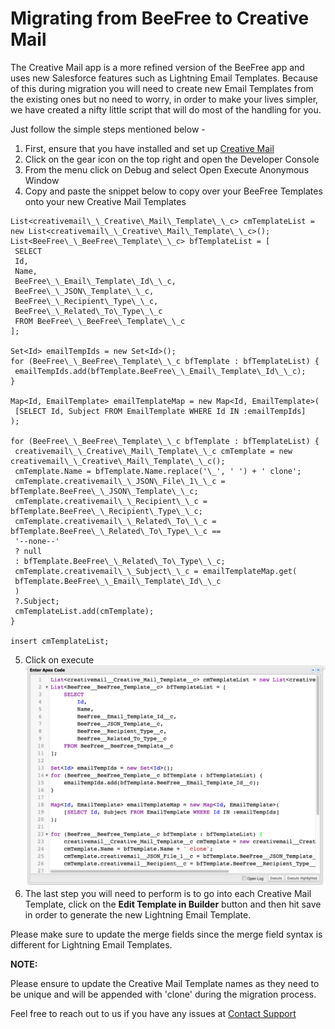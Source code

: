 # Migrating from BeeFree to Creative Mail

The Creative Mail app is a more refined version of the BeeFree app and uses new Salesforce features such as Lightning Email Templates. Because of this during migration you will need to create new Email Templates from the existing ones but no need to worry, in order to make your lives simpler, we have created a nifty little script that will do most of the handling for you.

Just follow the simple steps mentioned below -

1. First, ensure that you have installed and set up [Creative Mail](https://creativemail.gitbook.io/knowledge/getting-started/creative_mail_user_guide)
2. Click on the gear icon on the top right and open the Developer Console
3. From the menu click on Debug and select Open Execute Anonymous Window
4. Copy and paste the snippet below to copy over your BeeFree Templates onto your new Creative Mail Templates

```
List<creativemail\_\_Creative\_Mail\_Template\_\_c> cmTemplateList = new List<creativemail\_\_Creative\_Mail\_Template\_\_c>();
List<BeeFree\_\_BeeFree\_Template\_\_c> bfTemplateList = [
 SELECT
 Id,
 Name,
 BeeFree\_\_Email\_Template\_Id\_\_c,
 BeeFree\_\_JSON\_Template\_\_c,
 BeeFree\_\_Recipient\_Type\_\_c,
 BeeFree\_\_Related\_To\_Type\_\_c
 FROM BeeFree\_\_BeeFree\_Template\_\_c
];

Set<Id> emailTempIds = new Set<Id>();
for (BeeFree\_\_BeeFree\_Template\_\_c bfTemplate : bfTemplateList) {
 emailTempIds.add(bfTemplate.BeeFree\_\_Email\_Template\_Id\_\_c);
}

Map<Id, EmailTemplate> emailTemplateMap = new Map<Id, EmailTemplate>(
 [SELECT Id, Subject FROM EmailTemplate WHERE Id IN :emailTempIds]
);

for (BeeFree\_\_BeeFree\_Template\_\_c bfTemplate : bfTemplateList) {
 creativemail\_\_Creative\_Mail\_Template\_\_c cmTemplate = new creativemail\_\_Creative\_Mail\_Template\_\_c();
 cmTemplate.Name = bfTemplate.Name.replace('\_', ' ') + ' clone';
 cmTemplate.creativemail\_\_JSON\_File\_1\_\_c = bfTemplate.BeeFree\_\_JSON\_Template\_\_c;
 cmTemplate.creativemail\_\_Recipient\_\_c = bfTemplate.BeeFree\_\_Recipient\_Type\_\_c;
 cmTemplate.creativemail\_\_Related\_To\_\_c = bfTemplate.BeeFree\_\_Related\_To\_Type\_\_c ==
 '--none--'
 ? null
 : bfTemplate.BeeFree\_\_Related\_To\_Type\_\_c;
 cmTemplate.creativemail\_\_Subject\_\_c = emailTemplateMap.get(
 bfTemplate.BeeFree\_\_Email\_Template\_Id\_\_c
 )
 ?.Subject;
 cmTemplateList.add(cmTemplate);
}

insert cmTemplateList;
```

5. Click on execute  
   ![](../images/knowledge/migrating-from-beefree/-ClXF7DeVMh_hBkpRhVOEyqo1jWfhXn-Hw.png?1673489449)
6. The last step you will need to perform is to go into each Creative Mail Template, click on the **Edit Template in Builder** button and then hit save in order to generate the new Lightning Email Template.

Please make sure to update the merge fields since the merge field syntax is different for Lightning Email Templates.

**NOTE:**

Please ensure to update the Creative Mail Template names as they need to be unique and will be appended with 'clone' during the migration process.

Feel free to reach out to us if you have any issues at [Contact Support](mailto:support@creativemail.io)

